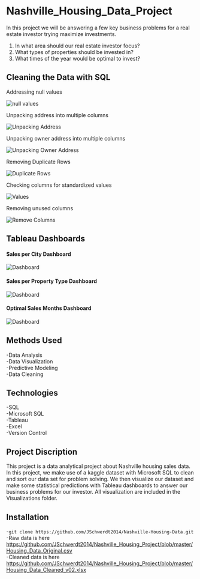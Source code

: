 # **Nashville_Housing_Data_Project**

In this project we will be answering a few key business problems for a real estate investor trying maximize investments.

1. In what area should our real estate investor focus?
2. What types of properties should be invested in?
3. What times of the year would be optimal to invest?

## **Cleaning the Data with SQL**

Addressing null values  

![null values](sql_snippets/null_values.png)

Unpacking address into multiple columns  

![Unpacking Address](sql_snippets/unpacking.png)

Unpacking owner address into multiple columns  

![Unpacking Owner Address](sql_snippets/unpacking_2.png)

Removing Duplicate Rows  

![Duplicate Rows](sql_snippets/Duplicates.png)

Checking columns for standardized values

![Values](sql_snippets/Values.png)

Removing unused columns

![Remove Columns](sql_snippets/Remove_columns.png)

## **Tableau Dashboards**

#### **Sales per City Dashboard**  

![Dashboard](visualizations/Housing_Data_Visualization_01.png)

#### **Sales per Property Type Dashboard**  

![Dashboard](visualizations/Housing_Data_Visualization_02.png)

#### **Optimal Sales Months Dashboard**  

![Dashboard](visualizations/Housing_Data_Visualization_03.png)



## **Methods Used**

-Data Analysis  
-Data Visualization  
-Predictive Modeling  
-Data Cleaning

## **Technologies**

-SQL  
-Microsoft SQL  
-Tableau  
-Excel  
-Version Control  

## **Project Discription**

This project is a data analytical project about Nashville housing sales data. In this project, we make use of a kaggle dataset with Microsoft SQL to clean and sort our data set for problem solving. We then visualize our dataset and make some statistical predictions with Tableau dashboards to answer our business problems for our investor. All visualization are included in the Visualizations folder.


## **Installation**

-`git clone https://github.com/JSchwerdt2014/Nashville-Housing-Data.git`  
-Raw data is here https://github.com/JSchwerdt2014/Nashville_Housing_Project/blob/master/Housing_Data_Original.csv  
-Cleaned data is here https://github.com/JSchwerdt2014/Nashville_Housing_Project/blob/master/Housing_Data_Cleaned_v02.xlsx
